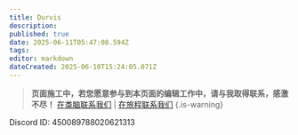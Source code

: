 ```yaml
---
title: Durvis
description: 
published: true
date: 2025-06-11T05:47:08.594Z
tags: 
editor: markdown
dateCreated: 2025-06-10T15:24:05.071Z
---
```



> **页面施工中，若您愿意参与到本页面的编辑工作中，请与我取得联系，感激不尽！** 
> [在类脑联系我们](https://discord.com/channels/1134557553011998840/1382021271033872456) | [在旅程联系我们](https://discord.com/channels/1291925535324110879/1382023946047721536)
{.is-warning}


Discord ID: 450089788020621313